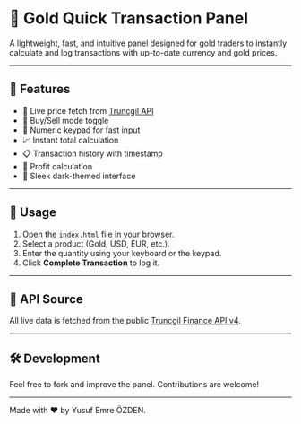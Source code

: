 # 💎 Gold Quick Transaction Panel

A lightweight, fast, and intuitive panel designed for gold traders to instantly calculate and log transactions with up-to-date currency and gold prices.

---

## 📌 Features
- 🔁 Live price fetch from [Truncgil API](https://finans.truncgil.com)
- 🔄 Buy/Sell mode toggle
- 🔢 Numeric keypad for fast input
- 📈 Instant total calculation
- 📋 Transaction history with timestamp
- 🧮 Profit calculation
- 🌙 Sleek dark-themed interface

---

## 🚀 Usage
1. Open the `index.html` file in your browser.
2. Select a product (Gold, USD, EUR, etc.).
3. Enter the quantity using your keyboard or the keypad.
4. Click **Complete Transaction** to log it.

---

## 📡 API Source
All live data is fetched from the public [Truncgil Finance API v4](https://finans.truncgil.com/v4/today.json).

---

## 🛠️ Development
Feel free to fork and improve the panel. Contributions are welcome!

---

Made with ❤️ by Yusuf Emre ÖZDEN.
